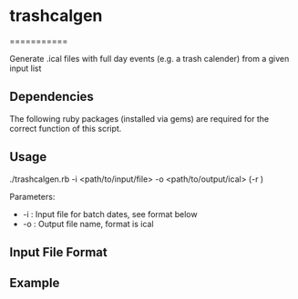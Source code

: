 # trashcalgen
===========

Generate .ical files with full day events (e.g. a trash calender) from a given input list


## Dependencies

The following ruby packages (installed via gems) are required for the correct function of this script.

## Usage
./trashcalgen.rb -i <path/to/input/file> -o <path/to/output/ical> (-r <n>)
	
Parameters:
* -i : Input file for batch dates, see format below
* -o : Output file name, format is ical

## Input File Format

## Example
